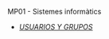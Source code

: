 MP01 - Sistemes informàtics

- [*USUARIOS Y GRUPOS*](https://htmlpreview.github.io/?https://github.com/ArnauMB1992/Portfoli/blob/main/MODULOS/MP01%20-%20Sistemes%20inform%C3%A0tics/USUARIOS%20Y%20GRUPOS/EJERCICIOSSOBREUSUARIOSYPERMISOS.html)
